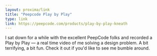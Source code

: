```yaml
---
layout: proxima/link
title: "Peepcode Play by Play"
type: link
link: https://peepcode.com/products/play-by-play-kneath
---
```


I sat down for a while with the excellent PeepCode folks and recorded a Play by Play — a real time video of me solving a design problem. A bit terrifying, a bit fun. Check it out if you'd like to see me bumble around.